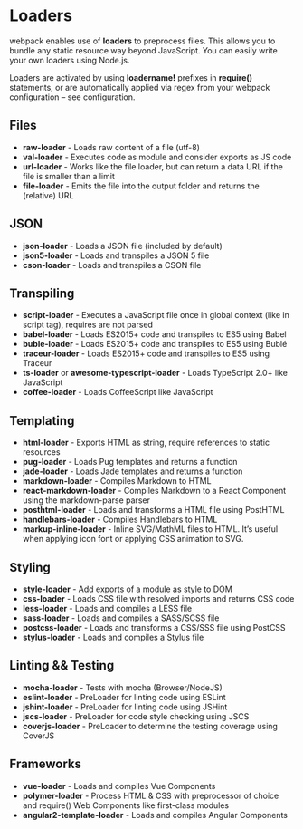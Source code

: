 # Loaders

webpack enables use of __loaders__ to preprocess files. This allows you to bundle any static resource way beyond JavaScript. You can easily write your own loaders using Node.js.

Loaders are activated by using __loadername!__ prefixes in __require()__ statements, or are automatically applied via regex from your webpack configuration – see configuration.

## Files
* __raw-loader__ - Loads raw content of a file (utf-8)
* __val-loader__ - Executes code as module and consider exports as JS code
* __url-loader__ - Works like the file loader, but can return a data URL if the file is smaller than a limit
* __file-loader__ - Emits the file into the output folder and returns the (relative) URL
## JSON
* __json-loader__ - Loads a JSON file (included by default)
* __json5-loader__ - Loads and transpiles a JSON 5 file
* __cson-loader__ - Loads and transpiles a CSON file
## Transpiling
* __script-loader__ - Executes a JavaScript file once in global context (like in script tag), requires are not parsed
* __babel-loader__ - Loads ES2015+ code and transpiles to ES5 using Babel
* __buble-loader__ - Loads ES2015+ code and transpiles to ES5 using Bublé
* __traceur-loader__ - Loads ES2015+ code and transpiles to ES5 using Traceur
* __ts-loader__ or __awesome-typescript-loader__ - Loads TypeScript 2.0+ like JavaScript
* __coffee-loader__ - Loads CoffeeScript like JavaScript
## Templating
* __html-loader__ - Exports HTML as string, require references to static resources
* __pug-loader__ - Loads Pug templates and returns a function
* __jade-loader__ - Loads Jade templates and returns a function
* __markdown-loader__ - Compiles Markdown to HTML
* __react-markdown-loader__ - Compiles Markdown to a React Component using the markdown-parse parser
* __posthtml-loader__ - Loads and transforms a HTML file using PostHTML
* __handlebars-loader__ - Compiles Handlebars to HTML
* __markup-inline-loader__ - Inline SVG/MathML files to HTML. It’s useful when applying icon font or applying CSS animation to SVG.
## Styling
* __style-loader__ -  Add exports of a module as style to DOM
* __css-loader__ - Loads CSS file with resolved imports and returns CSS code
* __less-loader__ - Loads and compiles a LESS file
* __sass-loader__ - Loads and compiles a SASS/SCSS file
* __postcss-loader__ - Loads and transforms a CSS/SSS file using PostCSS
* __stylus-loader__ - Loads and compiles a Stylus file
## Linting && Testing
* __mocha-loader__ - Tests with mocha (Browser/NodeJS)
* __eslint-loader__ - PreLoader for linting code using ESLint
* __jshint-loader__ - PreLoader for linting code using JSHint
* __jscs-loader__ - PreLoader for code style checking using JSCS
* __coverjs-loader__ - PreLoader to determine the testing coverage using CoverJS
## Frameworks
* __vue-loader__ - Loads and compiles Vue Components
* __polymer-loader__ - Process HTML & CSS with preprocessor of choice and require() Web Components like first-class modules
* __angular2-template-loader__ - Loads and compiles Angular Components



